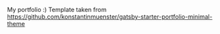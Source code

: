 My portfolio :) Template taken from https://github.com/konstantinmuenster/gatsby-starter-portfolio-minimal-theme
